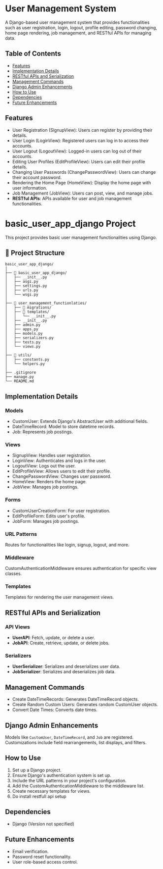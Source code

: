 # User Management System

A Django-based user management system that provides functionalities such as user registration, login, logout, profile editing, password changing, home page rendering, job management, and RESTful APIs for managing data.

## Table of Contents

- [Features](#features)
- [Implementation Details](#implementation-details)
- [RESTful APIs and Serialization](#restful-apis-and-serialization)
- [Management Commands](#management-commands)
- [Django Admin Enhancements](#django-admin-enhancements)
- [How to Use](#how-to-use)
- [Dependencies](#dependencies)
- [Future Enhancements](#future-enhancements)

## Features

- User Registration (SignupView): Users can register by providing their details.
- User Login (LoginView): Registered users can log in to access their accounts.
- User Logout (LogoutView): Logged-in users can log out of their accounts.
- Editing User Profiles (EditProfileView): Users can edit their profile details.
- Changing User Passwords (ChangePasswordView): Users can change their account password.
- Rendering the Home Page (HomeView): Display the home page with user information.
- Job Management (JobView): Users can post, view, and manage jobs.
- **RESTful APIs**: APIs available for user and job management functionalities.


# basic_user_app_django Project

This project provides basic user management functionalities using Django.

## 📂 Project Structure

```plaintext
basic_user_app_django/
│
├── 📁 basic_user_app_django/
│   ├── __init__.py
│   ├── asgi.py
│   ├── settings.py
│   ├── urls.py
│   └── wsgi.py
│
├── 📁 user_management_functionlaties/
│   ├── 📁 migrations/
│   ├── 📁 templates/
│   │   └── __init__.py
│   ├── __init__.py
│   ├── admin.py
│   ├── apps.py
│   ├── models.py
│   ├── serializers.py
│   ├── tests.py
│   └── views.py
│
├── 📁 utils/
│   ├── constants.py
│   └── helpers.py
│
├── .gitignore
├── manage.py
└── README.md
```
## Implementation Details

### Models

- CustomUser: Extends Django's AbstractUser with additional fields.
- DateTimeRecord: Model to store datetime records.
- Job: Represents job postings.

### Views

- SignupView: Handles user registration.
- LoginView: Authenticates and logs in the user.
- LogoutView: Logs out the user.
- EditProfileView: Allows users to edit their profile.
- ChangePasswordView: Changes user password.
- HomeView: Renders the home page.
- JobView: Manages job postings.

### Forms

- CustomUserCreationForm: For user registration.
- EditProfileForm: Edits user's profile.
- JobForm: Manages job postings.

### URL Patterns

Routes for functionalities like login, signup, logout, and more.

### Middleware

CustomAuthenticationMiddleware ensures authentication for specific view classes.

### Templates

Templates for rendering the user management views.

## RESTful APIs and Serialization

### API Views

- **UserAPI**: Fetch, update, or delete a user.
- **JobAPI**: Create, retrieve, update, or delete jobs.

### Serializers

- **UserSerializer**: Serializes and deserializes user data.
- **JobSerializer**: Serializes and deserializes job data.

## Management Commands

- Create DateTimeRecords: Generates DateTimeRecord objects.
- Create Random Custom Users: Generates random CustomUser objects.
- Convert Date Times: Converts date times.

## Django Admin Enhancements

Models like `CustomUser`, `DateTimeRecord`, and `Job` are registered. Customizations include field rearrangements, list displays, and filters.

## How to Use

1. Set up a Django project.
2. Ensure Django's authentication system is set up.
3. Include the URL patterns in your project's configuration.
4. Add the CustomAuthenticationMiddleware to the middleware list.
5. Create necessary templates for views.
6. Do install restfull api setup

## Dependencies

- Django (Version not specified)

## Future Enhancements

- Email verification.
- Password reset functionality.
- User role-based access control.
